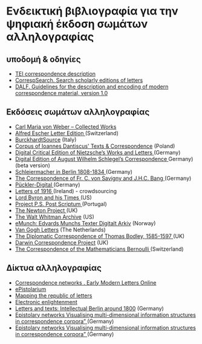 # Ενδεικτική βιβλιογραφία για την ψηφιακή έκδοση σωμάτων αλληλογραφίας

## υποδομή & οδηγίες 
<ul>

<li>   <a href="http://www.tei-c.org/release/doc/tei-p5-doc/en/html/ref-correspDesc.html"> TEI correspondence description </a>  </li>

<li>  <a href= "http://correspsearch.bbaw.de/index.xql?l=en"> CorrespSearch. Search scholarly editions of letters </a></li>

<li><a href="http://ctb.kantl.be/project/dalf/dalfdoc/index.htm">DALF. Guidelines for the description and encoding of modern correspondence material, version 1.0 <a/></li>

</ul>

## Εκδόσεις σωμάτων αλληλογραφίας 
<ul>
<li><a href="http://www.weber-gesamtausgabe.de/en/Index"> Carl Maria von Weber – Collected Works </a></li>

<li>
<a href="http://www.briefedition.alfred-escher.ch">Alfred Escher Letter Edition </a>(Switzerland) </li>
<li>
<a href="www.burckhardtsource.org"> BurckhardtSource</a> (Italy) </li>


<li><a href="http://dantiscus.al.uw.edu.pl/">Corpus of Ioannes Dantiscus' Texts & Correspondence</a> (Poland) </li>


<li><a href="http://www.nietzschesource.org/">Digital Critical Edition of Nietzsche’s Works and Letters </a>(Germany)</li>


<li><a href="http://august-wilhelm-schlegel.de/ ">Digital Edition of August Wilhelm Schlegel’s Correspondence </a>Germany) </li>
(beta version)

<li><a href="http://www.bbaw.de/forschung/alphabetisch/schleiermacher_II/uebersicht" > Schleiermacher in Berlin 1808-1834  </a>(Germany)</li>


<li><a href="http://www.textgrid.de/community/savigny-bang/">The Correspondence of Fr. C. von Savigny and J.H.C. Bang  </a>(Germany)</li>


<li><a href="http://pueckler-digital.de">Pückler-Digital </a>(Germany) </li>


<li><a href="http://dh.tcd.ie/letters1916/ "> Letters of 1916 </a>(Ireland) - crowdsourcing </li> 


<li><a href="http://lordbyron.cath.lib.vt.edu/index.php" > Lord Byron and his Times  </a>(US) </li> 


<li><a href="http://ps.clul.ul.pt/"> Project P.S. Post Scriptum  </a>(Portugal) </li>



<li><a href="http://www.newtonproject.sussex.ac.uk"> The Newton Project </a>(UK) </li>


<li><a href="http://www.whitmanarchive.org/">The Walt Whitman Archive</a> (US) </li>


<li><a href="http://www.emunch.no">eMunch: Edvards Munchs Texter Digitalt Arkiv</a> (Norway) </li>


<li><a href="http://vangoghletters.org/vg/"> Van Gogh Letters</a> (The Netherlands)</li>


<li><a href="http://www.livesandletters.ac.uk/bodley/encoding.html">The Diplomatic Correspondence of Thomas Bodley, 1585-1597 </a>(UK) </li>


<li><a href="http://www.darwinproject.ac.uk">Darwin Correspondence Project</a> (UK) </li>


<li><a href="http://www.ub.unibas.ch/bernoulli/index.php/Briefinventar">The Correspondence of the Mathematicians Bernoulli </a>(Switzerland) </li>
</ul>

## Δίκτυα αλληλογραφίας 

<ul>
<li><a href="http://emlo.bodleian.ox.ac.uk/">Correspondence networks . Early Modern Letters Online </a></li>

<li><a href="http://ckcc.huygens.knaw.nl/epistolarium/">ePistolarium</a></li>


<li><a href="http://republicofletters.stanford.edu/index.html">Mapping the republic of letters </a></li>


<li><a href="http://www.e-enlightenment.com/index.html">Electronic enlightenment </a></li>



<li><a href="http://tei.ibi.hu-berlin.de/berliner-intellektuelle/?en">Letters and texts: Intellectual Berlin around 1800</a> (Germany)  </li>


<li><a href="www.exilnetz33.de">Epistolary networks Visualising multi-dimensional information structures in correspondence corpora” </a>(Germany)</li>

<li><a href="www.exilnetz33.de">Epistolary networks Visualising multi-dimensional information structures in correspondence corpora” </a>(Germany)</li>

</ul>


